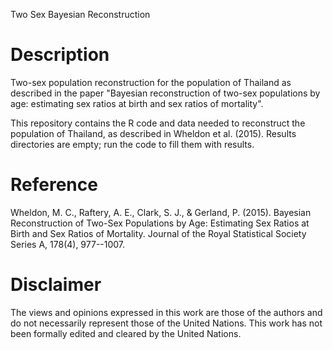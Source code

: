 Two Sex Bayesian Reconstruction

# Description #

Two-sex population reconstruction for the population of Thailand as described in
the paper "Bayesian reconstruction of two-sex populations by age: estimating sex
ratios at birth and sex ratios of mortality".

This repository contains the R code and data needed to reconstruct the
population of Thailand, as described in Wheldon et al. (2015). Results
directories are empty; run the code to fill them with results. 

# Reference #

Wheldon, M. C., Raftery, A. E., Clark, S. J., & Gerland, P. (2015). Bayesian
Reconstruction of Two-Sex Populations by Age: Estimating Sex Ratios at Birth and
Sex Ratios of Mortality. Journal of the Royal Statistical Society Series A,
178(4), 977--1007.

# Disclaimer #

The views and opinions expressed in this work are those of the authors and do not necessarily represent those of the United Nations. This work has not been formally edited and cleared by the United Nations.
